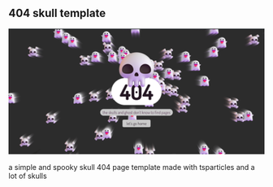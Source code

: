 ## 404 skull template

![404 skull template](images/skull.png)

a simple and spooky skull 404 page template made with tsparticles and a lot of skulls

